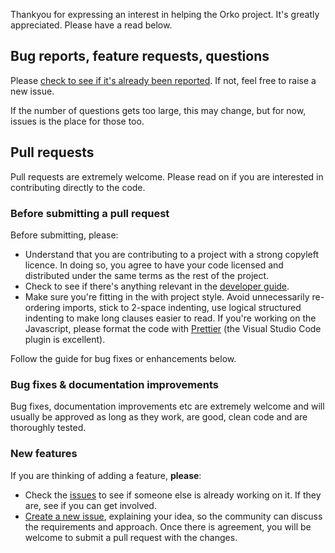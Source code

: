 Thankyou for expressing an interest in helping the Orko project.  It's greatly appreciated.  Please have a read below.

## Bug reports, feature requests, questions

Please [check to see if it's already been reported](https://github.com/alfasoftware/morf/issues). If not, feel free to raise a new issue.

If the number of questions gets too large, this may change, but for now, issues is the place for those too.

## Pull requests

Pull requests are extremely welcome.  Please read on if you are interested in contributing directly to the code.

### Before submitting a pull request

Before submitting, please:

 - Understand that you are contributing to a project with a strong copyleft licence. In doing so, you agree to have your code licensed and distributed under the same terms as the rest of the project.
 - Check to see if there's anything relevant in the [developer guide](Developer-guide).
 - Make sure you're fitting in the with project style.  Avoid unnecessarily re-ordering imports, stick to 2-space indenting, use logical structured indenting to make long clauses easier to read.  If you're working on the Javascript, please format the code with [Prettier](https://github.com/prettier/prettier) (the Visual Studio Code plugin is excellent).

Follow the guide for bug fixes or enhancements below.

### Bug fixes & documentation improvements

Bug fixes, documentation improvements etc are extremely welcome and will usually be approved as long as they work, are good, clean code and are thoroughly tested.

### New features

If you are thinking of adding a feature, **please**:

- Check the [issues](../issues) to see if someone else is already working on it. If they are, see if you can get involved.
- [Create a new issue](../issues/new/choose), explaining your idea, so the community can discuss the requirements and approach. Once there is agreement, you will be welcome to submit a pull request with the changes.